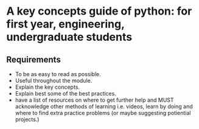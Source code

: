 # A key concepts guide of python: for first year, engineering, undergraduate students

## Requirements

- To be as easy to read as possible.
- Useful throughout the module.
- Explain the key concepts.
- Explain best some of the best practices.
- have a list of resources on where to get further help and MUST acknowledge other methods of learning i.e. videos, learn by doing and where to find extra practice problems (or maybe suggesting potiential projects.)
